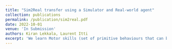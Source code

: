 ```yaml
---
title: "Sim2Real transfer using a Simulator and Real-world agent"
collection: publications
permalink: /publication/sim2real.pdf
date: 2022-10-01
venue: 'In Submission'
authors: Kiran Lekkala, Laurent Itti
excerpt: 'We learn Motor skills (set of primitive behaviours that can be applied for the downstream low-level navigation) from trajectories in the CARLA simulator and transfer them to real-world low-level navigation. We then use two High-level navigation models FPV (First person view) model, BEV (Bird's eye view) model to pick the right primitive, given a real-world observation.'
---
```

